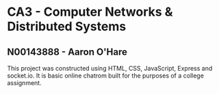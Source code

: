 # CA3 - Computer Networks & Distributed Systems
## N00143888 - Aaron O'Hare

This project was constructed using HTML, CSS, JavaScript, Express and socket.io. It is basic online chatrom built for the purposes of a college assignment.